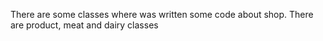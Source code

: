 There are some classes where was written some code about shop. There are product,  meat and dairy classes